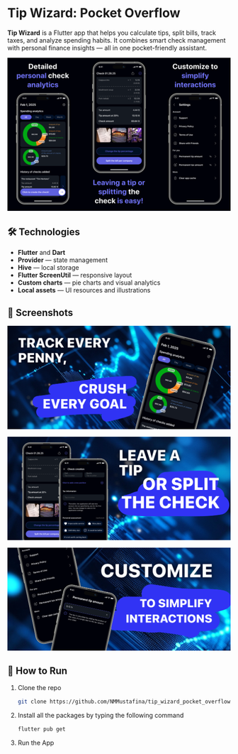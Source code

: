 # Tip Wizard: Pocket Overflow

**Tip Wizard** is a Flutter app that helps you calculate tips, split bills, track taxes, and analyze spending habits. It combines smart check management with personal finance insights — all in one pocket-friendly assistant.

![Preview](assets/images/preview.png)

## 🛠️ Technologies

- **Flutter** and **Dart**
- **Provider** — state management
- **Hive** — local storage
- **Flutter ScreenUtil** — responsive layout
- **Custom charts** — pie charts and visual analytics
- **Local assets** — UI resources and illustrations

## 📱 Screenshots

![Customize](assets/images/screenshot_01.png)

![Track every penny](assets/images/screenshot_02.png)

![Leave a tip or split the check](assets/images/screenshot_03.png)

## 🚀 How to Run

1. Clone the repo
   ```sh
   git clone https://github.com/NMMustafina/tip_wizard_pocket_overflow.git
   ```
2. Install all the packages by typing the following command
   ```sh
   flutter pub get
   ```
3. Run the App
